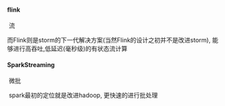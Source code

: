 #### flink

​	流

而Flink则是storm的下一代解决方案(当然Flink的设计之初并不是改进storm), 能够进行高吞吐,低延迟(毫秒级)的有状态流计算



#### SparkStreaming

​	微批

​	spark最初的定位就是改进hadoop, 更快速的进行批处理
